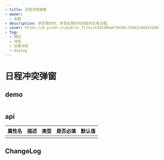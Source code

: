 ```yaml
---
- title: 日程冲突弹窗
- owner:
  - 永胜
- description: 学员预约时，学员在预约时间段内已有日程。
- cover: https://b.yzcdn.cn/public_files/e3d120bab79438c72663c04634268786.png
- tag:
  - 预约
  - 冲突
  - 日程冲突
  - dialog
---
```


# 日程冲突弹窗
## demo
```jsx
```
## api
| 属性名  | 描述                 | 类型                                                  | 是否必填 | 默认值               |
| ------ | ------------------- | ---------------------------------------------------- | ------- | ------------------- |
|        |                     |                                                      |         |                     |

## ChangeLog
